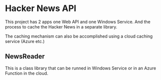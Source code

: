 # Hacker News API

This project has 2 apps one Web API and one Windows Service. And the process to cache the Hacker News in a separate library.

The caching mechanism can also be accomplished using a cloud caching service (Azure etc.)

## NewsReader

This is a class library that can be runned in Windows Service or in an Azure Function in the cloud.

